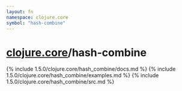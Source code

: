 ```yaml
---
layout: fn
namespace: clojure.core
symbol: "hash-combine"
---
```


# [clojure.core](../)/hash-combine

{% include 1.5.0/clojure.core/hash_combine/docs.md %}
{% include 1.5.0/clojure.core/hash_combine/examples.md %}
{% include 1.5.0/clojure.core/hash_combine/src.md %}

